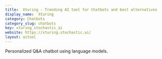 ```yaml
---
title:  Xturing - Trending AI tool for Chatbots and best alternatives
display_name:  Xturing
category: Chatbots
category_slug: chatbots
key: xturing_stochastic_ai
website: https://xturing.stochastic.ai/
layout: aitool
---
```


Personalized Q&A chatbot using language models.
